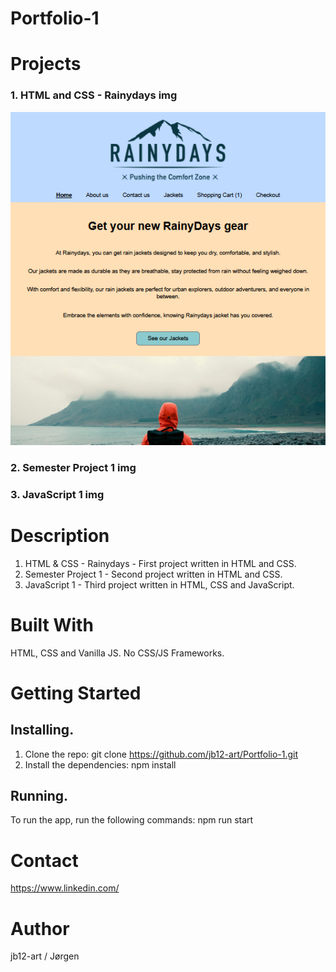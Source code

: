 # Portfolio-1

# Projects

### 1. HTML and CSS - Rainydays img

![alt text](<images/Screenshot 2025-09-30 125550.png>)

### 2. Semester Project 1 img

### 3. JavaScript 1 img

# Description

1. HTML & CSS - Rainydays - First project written in HTML and CSS.
2. Semester Project 1 - Second project written in HTML and CSS.
3. JavaScript 1 - Third project written in HTML, CSS and JavaScript.

# Built With

HTML, CSS and Vanilla JS.
No CSS/JS Frameworks.

# Getting Started

## Installing.

1. Clone the repo:
   git clone https://github.com/jb12-art/Portfolio-1.git
2. Install the dependencies:
   npm install

## Running.

To run the app, run the following commands:
npm run start

# Contact

https://www.linkedin.com/

# Author

jb12-art / Jørgen
